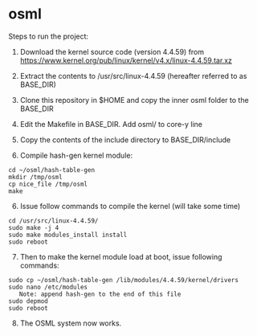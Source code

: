 # osml

Steps to run the project:
1) Download the kernel source code (version 4.4.59) from 
https://www.kernel.org/pub/linux/kernel/v4.x/linux-4.4.59.tar.xz

2) Extract the contents to /usr/src/linux-4.4.59 (hereafter referred to as BASE_DIR)

3) Clone this repository in $HOME and copy the inner osml folder to the BASE_DIR

4) Edit the Makefile in BASE_DIR. Add osml/ to core-y line

5) Copy the contents of the include directory to BASE_DIR/include

5) Compile hash-gen kernel module:
  ``` shell
  cd ~/osml/hash-table-gen
  mkdir /tmp/osml
  cp nice_file /tmp/osml
  make
  ```
6) Issue follow commands to compile the kernel (will take some time)
  ``` shell
  cd /usr/src/linux-4.4.59/
  sudo make -j 4
  sudo make modules_install install
  sudo reboot
  ```
7) Then to make the kernel module load at boot, issue following commands:
  ``` shell
  sudo cp ~/osml/hash-table-gen /lib/modules/4.4.59/kernel/drivers
  sudo nano /etc/modules
     Note: append hash-gen to the end of this file
  sudo depmod
  sudo reboot
  ```
8) The OSML system now works.
